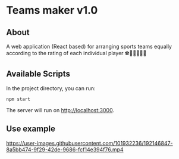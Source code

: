 # Teams maker v1.0

## About
A web application (React based) for arranging sports teams equally according to the rating of each individual player :soccer::softball::rugby_football::basketball::football::bowling:

## Available Scripts
In the project directory, you can run:
```
npm start
```
The server will run on [http://localhost:3000](http://localhost:3000).

## Use example
https://user-images.githubusercontent.com/101932236/192146847-8a5bb474-9f29-42de-9686-fcf14e394f76.mp4

